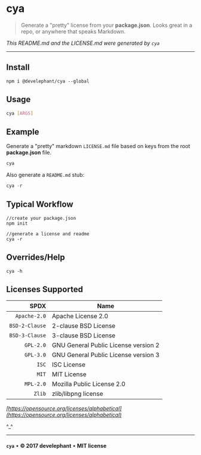 # cya

> Generate a "pretty" license from your __package.json__. Looks great in a repo, or anywhere that speaks Markdown.

_This README.md and the LICENSE.md were generated by `cya`_

---

## Install

```
npm i @develephant/cya --global
```

## Usage

```sh
cya [ARGS]
```

## Example

Generate a "pretty" markdown `LICENSE.md` file based on keys from the root __package.json__ file.

```js
cya
```

Also generate a `README.md` stub:

```js
cya -r
```

## Typical Workflow

```
//create your package.json
npm init

//generate a license and readme
cya -r
```

## Overrides/Help

```
cya -h
```

## Licenses Supported

|SPDX|Name|
|----:|-------|
|`Apache-2.0`|Apache License 2.0|
|`BSD-2-Clause`|2-clause BSD License|
|`BSD-3-Clause`|3-clause BSD License|
|`GPL-2.0`|GNU General Public License version 2|
|`GPL-3.0`|GNU General Public License version 3|
|`ISC`|ISC License|
|`MIT`|MIT License|
|`MPL-2.0`|Mozilla Public License 2.0|
|`Zlib`|zlib/libpng license|

_[https://opensource.org/licenses/alphabetical](https://opensource.org/licenses/alphabetical)_

^_^

---

#### `cya` &Star; &copy; 2017 develephant &Star; MIT license
